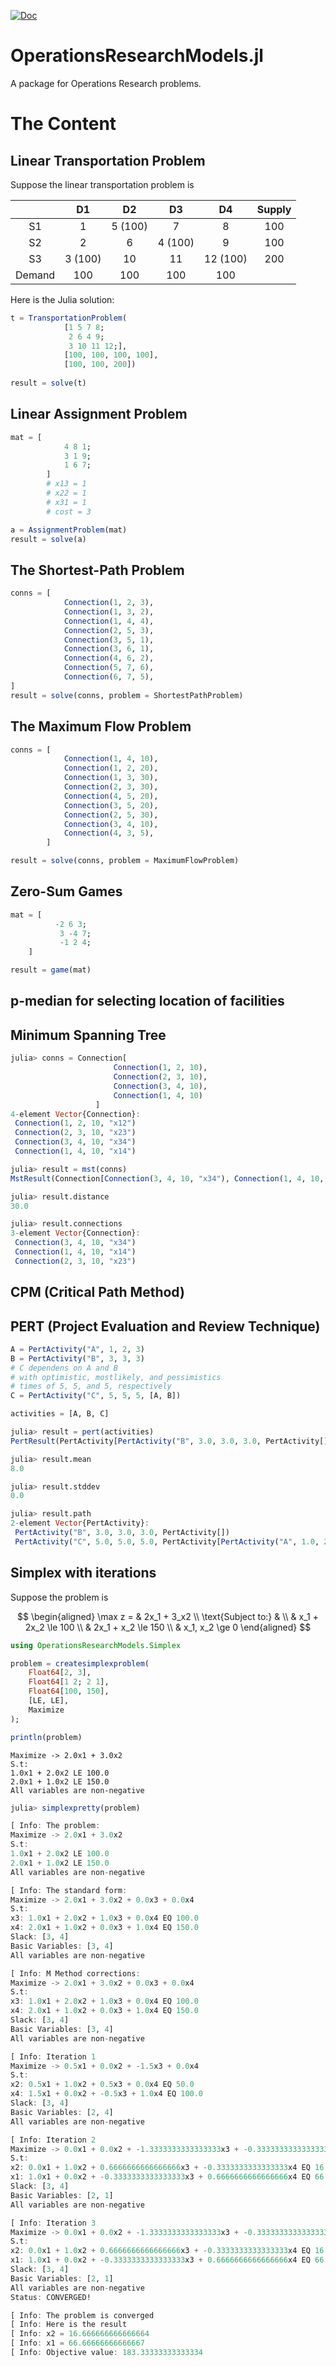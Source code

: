 [![Doc](https://img.shields.io/badge/docs-dev-blue.svg)](https://jbytecode.github.io/OperationsResearchModels.jl/dev/)

# OperationsResearchModels.jl

A package for Operations Research problems.




# The Content

## Linear Transportation Problem

Suppose the linear transportation problem is 


|        |  D1       |  D2      |  D3      |  D4       |  Supply  |
| :---:  | :-------: | :-----:  | :------: | :------:  |  :-----: |     
|  S1    |  1        |  5 (100) |  7       |  8        |  100     |
|  S2    |  2        |  6       |  4 (100) |  9        |  100     |
|  S3    |  3 (100)  |  10      |  11      |  12 (100) |  200     |
| Demand | 100       | 100      | 100      | 100       |          |

Here is the Julia solution:

```julia
t = TransportationProblem(
            [1 5 7 8;
             2 6 4 9;
             3 10 11 12;],
            [100, 100, 100, 100],
            [100, 100, 200])
        
result = solve(t)
```

## Linear Assignment Problem

```julia
mat = [
            4 8 1;
            3 1 9;
            1 6 7;
        ]
        # x13 = 1
        # x22 = 1
        # x31 = 1
        # cost = 3 

a = AssignmentProblem(mat)
result = solve(a)
```

## The Shortest-Path Problem

```julia 
conns = [
            Connection(1, 2, 3),
            Connection(1, 3, 2),
            Connection(1, 4, 4),
            Connection(2, 5, 3),
            Connection(3, 5, 1),
            Connection(3, 6, 1),
            Connection(4, 6, 2),
            Connection(5, 7, 6),
            Connection(6, 7, 5),
]
result = solve(conns, problem = ShortestPathProblem)
```

## The Maximum Flow Problem

```julia
conns = [
            Connection(1, 4, 10),
            Connection(1, 2, 20),
            Connection(1, 3, 30),
            Connection(2, 3, 30),
            Connection(4, 5, 20),
            Connection(3, 5, 20),
            Connection(2, 5, 30),
            Connection(3, 4, 10),
            Connection(4, 3, 5),
        ]

result = solve(conns, problem = MaximumFlowProblem)

```


## Zero-Sum Games 

```julia
mat = [
          -2 6 3;
           3 -4 7;
           -1 2 4;
    ]

result = game(mat)
```

## p-median for selecting location of facilities

## Minimum Spanning Tree 

```julia
julia> conns = Connection[
                       Connection(1, 2, 10),
                       Connection(2, 3, 10),
                       Connection(3, 4, 10),
                       Connection(1, 4, 10)
                   ]
4-element Vector{Connection}:
 Connection(1, 2, 10, "x12")
 Connection(2, 3, 10, "x23")
 Connection(3, 4, 10, "x34")
 Connection(1, 4, 10, "x14")

julia> result = mst(conns)
MstResult(Connection[Connection(3, 4, 10, "x34"), Connection(1, 4, 10, "x14"), Connection(2, 3, 10, "x23")], 30.0)

julia> result.distance
30.0

julia> result.connections
3-element Vector{Connection}:
 Connection(3, 4, 10, "x34")
 Connection(1, 4, 10, "x14")
 Connection(2, 3, 10, "x23")

```

## CPM (Critical Path Method)

## PERT (Project Evaluation and Review Technique)

```julia
A = PertActivity("A", 1, 2, 3)
B = PertActivity("B", 3, 3, 3)
# C dependens on A and B
# with optimistic, mostlikely, and pessimistics
# times of 5, 5, and 5, respectively
C = PertActivity("C", 5, 5, 5, [A, B])

activities = [A, B, C]
```

```julia
julia> result = pert(activities)
PertResult(PertActivity[PertActivity("B", 3.0, 3.0, 3.0, PertActivity[]), PertActivity("C", 5.0, 5.0, 5.0, PertActivity[PertActivity("A", 1.0, 2.0, 3.0, PertActivity[]), PertActivity("B", 3.0, 3.0, 3.0, PertActivity[])])], 8.0, 0.0)
```


```julia
julia> result.mean
8.0

julia> result.stddev
0.0

julia> result.path
2-element Vector{PertActivity}:
 PertActivity("B", 3.0, 3.0, 3.0, PertActivity[])
 PertActivity("C", 5.0, 5.0, 5.0, PertActivity[PertActivity("A", 1.0, 2.0, 3.0, PertActivity[]), PertActivity("B", 3.0, 3.0, 3.0, PertActivity[])])

```

## Simplex with iterations 

Suppose the problem is 

$$
\begin{aligned}
\max z = & 2x_1 + 3_x2 \\
\text{Subject to:} & \\
& x_1 + 2x_2 \le 100 \\
& 2x_1 + x_2 \le 150 \\
& x_1, x_2 \ge 0 
\end{aligned}
$$

```julia
using OperationsResearchModels.Simplex

problem = createsimplexproblem(
    Float64[2, 3],
    Float64[1 2; 2 1],
    Float64[100, 150],
    [LE, LE],
    Maximize
);

println(problem)
```


```
Maximize -> 2.0x1 + 3.0x2
S.t:
1.0x1 + 2.0x2 LE 100.0
2.0x1 + 1.0x2 LE 150.0
All variables are non-negative
```

```julia
julia> simplexpretty(problem)

[ Info: The problem:
Maximize -> 2.0x1 + 3.0x2
S.t:
1.0x1 + 2.0x2 LE 100.0
2.0x1 + 1.0x2 LE 150.0
All variables are non-negative

[ Info: The standard form:
Maximize -> 2.0x1 + 3.0x2 + 0.0x3 + 0.0x4
S.t:
x3: 1.0x1 + 2.0x2 + 1.0x3 + 0.0x4 EQ 100.0
x4: 2.0x1 + 1.0x2 + 0.0x3 + 1.0x4 EQ 150.0
Slack: [3, 4]
Basic Variables: [3, 4]
All variables are non-negative

[ Info: M Method corrections:
Maximize -> 2.0x1 + 3.0x2 + 0.0x3 + 0.0x4
S.t:
x3: 1.0x1 + 2.0x2 + 1.0x3 + 0.0x4 EQ 100.0
x4: 2.0x1 + 1.0x2 + 0.0x3 + 1.0x4 EQ 150.0
Slack: [3, 4]
Basic Variables: [3, 4]
All variables are non-negative

[ Info: Iteration 1
Maximize -> 0.5x1 + 0.0x2 + -1.5x3 + 0.0x4
S.t:
x2: 0.5x1 + 1.0x2 + 0.5x3 + 0.0x4 EQ 50.0
x4: 1.5x1 + 0.0x2 + -0.5x3 + 1.0x4 EQ 100.0
Slack: [3, 4]
Basic Variables: [2, 4]
All variables are non-negative

[ Info: Iteration 2
Maximize -> 0.0x1 + 0.0x2 + -1.3333333333333333x3 + -0.3333333333333333x4
S.t:
x2: 0.0x1 + 1.0x2 + 0.6666666666666666x3 + -0.3333333333333333x4 EQ 16.666666666666664
x1: 1.0x1 + 0.0x2 + -0.3333333333333333x3 + 0.6666666666666666x4 EQ 66.66666666666667
Slack: [3, 4]
Basic Variables: [2, 1]
All variables are non-negative

[ Info: Iteration 3
Maximize -> 0.0x1 + 0.0x2 + -1.3333333333333333x3 + -0.3333333333333333x4
S.t:
x2: 0.0x1 + 1.0x2 + 0.6666666666666666x3 + -0.3333333333333333x4 EQ 16.666666666666664
x1: 1.0x1 + 0.0x2 + -0.3333333333333333x3 + 0.6666666666666666x4 EQ 66.66666666666667
Slack: [3, 4]
Basic Variables: [2, 1]
All variables are non-negative
Status: CONVERGED!

[ Info: The problem is converged
[ Info: Here is the result
[ Info: x2 = 16.666666666666664
[ Info: x1 = 66.66666666666667
[ Info: Objective value: 183.33333333333334

```